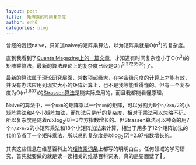 ```yaml
---
layout: post
title:  矩阵乘的时间复杂度
author: enh6
categories: blog
---
```

曾经的我很naive，只知道naive的矩阵乘算法，以为矩阵乘就是O(n<sup>3</sup>)的复杂度。

直到我看到了[Quanta Magazine上的一篇文章](https://www.quantamagazine.org/mathematicians-inch-closer-to-matrix-multiplication-goal-20210323/)，才知道有时间复杂度小于O(n<sup>3</sup>)的矩阵乘算法，最新的算法理论上的复杂度已经是O(n<sup>2.3728596</sup>)了。

最新的算法属于理论研究层面，常数项超级大，在[宇宙级尺度](https://en.wikipedia.org/wiki/Galactic_algorithm)的计算上才能有效，并没有办法应用到现实大小的矩阵计算上，也不是我等能看得懂的。但有一个复杂度为O(n<sup>2.807</sup>)的[Strassen算法](https://en.wikipedia.org/wiki/Strassen_algorithm)是能实际应用的，而且我都能看懂原理。

Naive的算法中，一个`n×n`的矩阵乘以一个`n×n`的矩阵，可以分割为8个`n/2×n/2`的小矩阵乘法和4个小矩阵加法，而加法只是n<sup>2</sup>的复杂度，相对于乘法可以忽略不记，所以复杂度是随着n以log<sub>2</sub>(8)=3立方指数增长的。但Strassen算法可以神奇的用7个`n/2×n/2`的小矩阵乘法和18个小矩阵加法来计算，相当于用多了12个矩阵加法的代价节省了一个矩阵乘法，所以总的复杂度是以log<sub>2</sub>(7)≈2.87指数增长的。

其实这些信息在维基百科上的[矩阵乘词条](https://en.wikipedia.org/wiki/Matrix_multiplication_algorithm)上都写的明明白白。任何领域的学习研究，首先就要做的就是读一读相关的维基百科词条，真的是要面壁了🤦。
